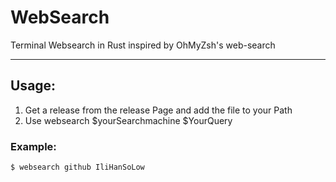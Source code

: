 # WebSearch

Terminal Websearch in Rust inspired by OhMyZsh's web-search

---

## Usage:
1. Get a release from the release Page and add the file to your Path
2. Use
websearch $yourSearchmachine $YourQuery
### Example:
```
$ websearch github IliHanSoLow
```
